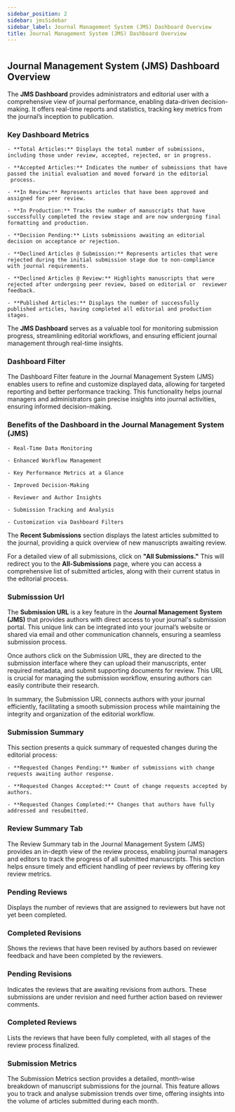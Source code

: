 ```yaml
---
sidebar_position: 2
sidebar: jmsSidebar
sidebar_label: Journal Management System (JMS) Dashboard Overview
title: Journal Management System (JMS) Dashboard Overview
---
```

#

## Journal Management System (JMS) Dashboard Overview

The **JMS Dashboard** provides administrators and editorial user with a comprehensive view of journal performance, enabling data-driven
decision-making. It offers real-time reports and statistics, tracking key metrics from the journal’s inception to publication.

### Key Dashboard Metrics

    - **Total Articles:** Displays the total number of submissions, including those under review, accepted, rejected, or in progress. 

    - **Accepted Articles:** Indicates the number of submissions that have passed the initial evaluation and moved forward in the editorial
     process.

    - **In Review:** Represents articles that have been approved and assigned for peer review. 

    - **In Production:** Tracks the number of manuscripts that have successfully completed the review stage and are now undergoing final formatting and production.

    - **Decision Pending:** Lists submissions awaiting an editorial decision on acceptance or rejection.

    - **Declined Articles @ Submission:** Represents articles that were rejected during the initial submission stage due to non-compliance with journal requirements.

    - **Declined Articles @ Review:** Highlights manuscripts that were rejected after undergoing peer review, based on editorial or  reviewer feedback.

    - **Published Articles:** Displays the number of successfully published articles, having completed all editorial and production stages.

The **JMS Dashboard** serves as a valuable tool for monitoring submission progress, streamlining editorial workflows, and ensuring
 efficient journal management through real-time insights.

### Dashboard Filter

The Dashboard Filter feature in the Journal Management System (JMS) enables users to refine and customize displayed data, allowing for targeted reporting and better performance tracking. This functionality helps journal managers and administrators gain precise insights into journal activities, ensuring informed decision-making.

### Benefits of the Dashboard in the Journal Management System (JMS)

    - Real-Time Data Monitoring 

    - Enhanced Workflow Management

    - Key Performance Metrics at a Glance 

    - Improved Decision-Making

    - Reviewer and Author Insights

    - Submission Tracking and Analysis

    - Customization via Dashboard Filters

The **Recent Submissions** section displays the latest articles submitted to the journal, providing a quick overview of new manuscripts awaiting review.

For a detailed view of all submissions, click on **"All Submissions."** This will redirect you to the **All-Submissions** page, where you can access a comprehensive list of submitted articles, along with their current status in the editorial process.

### Submisssion Url

The **Submission URL** is a key feature in the **Journal Management System (JMS)** that provides authors with direct access to your journal's submission portal. This unique link can be integrated into your journal’s website or shared via email and other communication channels, ensuring a seamless submission process.

Once authors click on the Submission URL, they are directed to the submission interface where they can upload their manuscripts, enter required metadata, and submit supporting documents for review. This URL is crucial for managing the submission workflow, ensuring authors can easily contribute their research.

In summary, the Submission URL connects authors with your journal efficiently, facilitating a smooth submission process while maintaining the integrity and organization of the editorial workflow.

### Submission Summary

This section presents a quick summary of requested changes during the editorial process:

    - **Requested Changes Pending:** Number of submissions with change requests awaiting author response. 

    - **Requested Changes Accepted:** Count of change requests accepted by authors.

    - **Requested Changes Completed:** Changes that authors have fully addressed and resubmitted.

### Review Summary Tab

The Review Summary tab in the Journal Management System (JMS) provides an in-depth view of the review process, enabling journal managers and editors to track the progress of all submitted manuscripts. This section helps ensure timely and efficient handling of peer reviews by offering key review metrics.

### Pending Reviews

Displays the number of reviews that are assigned to reviewers but have not yet been completed.

### Completed Revisions

Shows the reviews that have been revised by authors based on reviewer feedback and have been completed by the reviewers.

### Pending Revisions

Indicates the reviews that are awaiting revisions from authors. These submissions are under revision and need further action based on reviewer comments.

### Completed Reviews

Lists the reviews that have been fully completed, with all stages of the review process finalized.

### Submission Metrics

The Submission Metrics section provides a detailed, month-wise breakdown of manuscript submissions for the journal. This feature allows you to track and analyse submission trends over time, offering insights into the volume of articles submitted during each month.
